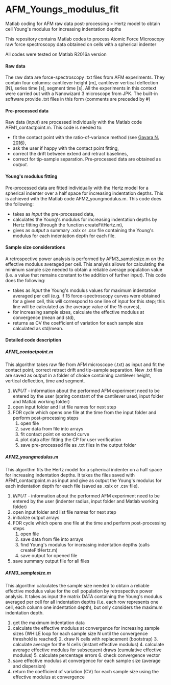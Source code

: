 # AFM_Youngs_modulus_fit
Matlab coding for AFM raw data post-processing > Hertz model to obtain cell Young's modulus for increasing indentation depths

This repository contains Matlab codes to process Atomic Force Microscopy raw force spectroscopy data obtained on cells with a spherical indenter

All codes were tested on Matlab R2016a version

#### Raw data
The raw data are force-spectroscopy .txt files from AFM experiments. They contain four columns: cantilever height [m], cantilever vertical deflection [N], series time [s], segment time [s].
All the experiments in this context were carried out with a Nanowizard 3 microscope from JPK. The built-in software provide .txt files in this form (comments are preceded by #)

#### Pre-processed data
Raw data (_input_) are processed individually with the Matlab code AFM1_contactpoint.m.
This code is needed to:
* fit the contact point with the ratio-of-variance method (see [Gavara N. 2016](https://www.nature.com/articles/srep21267)),
* ask the user if happy with the contact point fitting,
* correct the drift between extend and retract baselines,
* correct for tip-sample separation.
Pre-processed data are obtained as _output_.

#### Young's modulus fitting
Pre-processed data are fitted individually with the Hertz model for a spherical indenter over a half space for increasing indentation depths.
This is achieved with the Matlab code AFM2_youngmodulus.m.
This code does the following:
* takes as _input_ the pre-processed data,
* calculates the Young's modulus for increasing indentation depths by Hertz fitting (through the function createFitHertz.m),
* gives as _output_ a summary .xslx or .csv file containing the Young's modulus for each indentation depth for each file.

#### Sample size considerations
A retrospective power analysis is performed by AFM3_samplesize.m on the effective modulus averaged per cell.
This analysis allows for calculating the minimum sample size needed to obtain a reliable average population value (i.e. a value that remains constant to the addition of further input).
This code does the following:
* takes as _input_ the Young's modulus values for maximum indentation averaged per cell (e.g. if 15 force-spectroscopy curves were obtained for a given cell, this will correspond to one line of _input_ for this step; this line will be calculated as the average value of the 15 curves),
* for increasing sample sizes, calculate the effective modulus at convergence (mean and std),
* returns as CV the coefficient of variation for each sample size calculated as std/mean.

#### Detailed code description
##### AFM1_contactpoint.m
This algorithm takes raw file from AFM microscope (.txt) as input and fit the contact point, correct retract drift and tip-sample separation.
New .txt files are saved as output in a folder of choice containing cantilever height, vertical deflection, time and segment.

1. _INPUT_ - information about the performed AFM experiment need to be entered by the user (spring constant of the cantilever used, input folder and Matlab working folder)
2. open input folder and list file names for next step
3. FOR cycle which opens one file at the time from the input folder and perform post-processing steps
    1. open file
    2. save data from file into arrays
    3. fit contact point on extend curve
    4. plot data after fitting the CP for user verification
    5. save pre-processed file as .txt files in the output folder

##### AFM2_youngmodulus.m
This algorithm fits the Hertz model for a spherical indenter on a half space for increasing indentation depths.
It takes the files saved with AFM1_contactpoint.m as input and give as output the Young's modulus for each indentation depth for each file (saved as .xslx or .csv file).

1. _INPUT_ - information about the performed AFM experiment need to be entered by the user (indenter radius, input folder and Matlab working folder)
2. open input folder and list file names for next step
3. initialize output arrays
4. FOR cycle which opens one file at the time and perform post-processing steps
    1. open file
    2. save data from file into arrays
    3. find Young's modulus for increasing indentation depths (calls createFitHertz.m)
    4. save output for opened file
5. save summary output file for all files

##### AFM3_samplesize.m
This algorithm calculates the sample size needed to obtain a reliable effective modulus value for the cell population by retrospective power analysis.
It takes as input the matrix DATA containing the Young's modulus averaged per cell for all indentation depths (i.e. each row represents one cell, each column one indentation depth), but only considers the maximum indentation depth.

1. get the maximum indentation data
2. calculate the effective modulus at convergence for increasing sample sizes (WHILE loop for each sample size N until the convergence threshold is reached)
    2. draw N cells with replacement (bootstrap)
    3. calculate average for the N cells (instant effective modulus)
    4. calculate average effective modulus for subsequent draws (cumulative effective modulus)
    5. calculate percentage errors
    6. check convergence vector
3. save effective modulus at convergence for each sample size (average and dispersion)   
4. return the coefficient of variation (CV) for each sample size using the effective modulus at convergence
